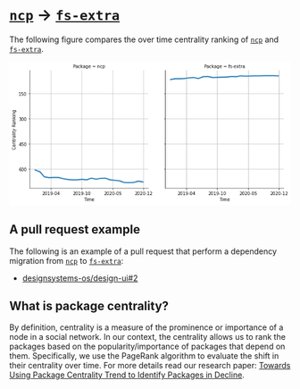 # [`ncp`](https://www.npmjs.com/package/ncp) -> [`fs-extra`](https://www.npmjs.com/package/fs-extra)

The following figure compares the over time centrality ranking of [`ncp`](https://www.npmjs.com/package/ncp) and [`fs-extra`](https://www.npmjs.com/package/fs-extra).

![the centrality of ncp and fs-extra](../figs/ncp_fs-extra.png)

## A pull request example

The following is an example of a pull request that perform a dependency migration from [`ncp`](https://www.npmjs.com/package/ncp) to [`fs-extra`](https://www.npmjs.com/package/fs-extra):

- [designsystems-os/design-ui#2](https://github.com/designsystems-os/design-ui/pull/2)

## What is package centrality?

By definition, centrality is a measure of the prominence or importance of a node in a social network.
In our context, the centrality allows us to rank the packages based on the popularity/importance of packages that depend on them.
Specifically, we use the PageRank algorithm to evaluate the shift in their centrality over time.
For more details read our research paper: [Towards Using Package Centrality Trend to Identify Packages in Decline](https://arxiv.org/abs/2107.10168).
